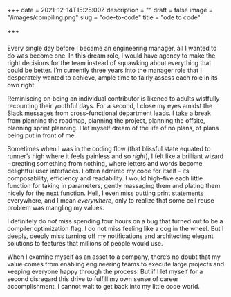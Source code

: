 +++
date = 2021-12-14T15:25:00Z
description = ""
draft = false
image = "/images/compiling.png"
slug = "ode-to-code"
title = "ode to code"

+++


### 

Every single day before I became an engineering manager, all I wanted to do was become one. In this dream role, I would have agency to make the right decisions for the team instead of squawking about everything that could be better. I’m currently three years into the manager role that I desperately wanted to achieve, ample time to fairly assess each role in its own right.

Reminiscing on being an individual contributor is likened to adults wistfully recounting their youthful days. For a second, I close my eyes amidst the Slack messages from cross-functional department leads. I take a break from planning the roadmap, planning the project, planning the offsite, planning sprint planning. I let myself dream of the life of no plans, of plans being put in front of me. 

Sometimes when I was in the coding flow (that blissful state equated to runner’s high where it feels painless and so _right_), I felt like a brilliant wizard - creating something from nothing, where letters and words become delightful user interfaces. I often admired my code for itself - its composability, efficiency and readability. I would high-five each little function for taking in parameters, gently massaging them and plating them nicely for the next function. Hell, I even miss putting print statements everywhere, and I mean _everywhere_, only to realize that some cell reuse problem was mangling my values.

I definitely do _not_ miss spending four hours on a bug that turned out to be a compiler optimization flag. I do not miss feeling like a cog in the wheel. But I deeply, deeply miss turning off my notifications and architecting elegant solutions to features that millions of people would use.

When I examine myself as an asset to a company, there’s no doubt that my value comes from enabling engineering teams to execute large projects and keeping everyone happy through the process. But if I let myself for a second disregard this drive to fulfill my own sense of career accomplishment, I cannot wait to get back into my little code world.



